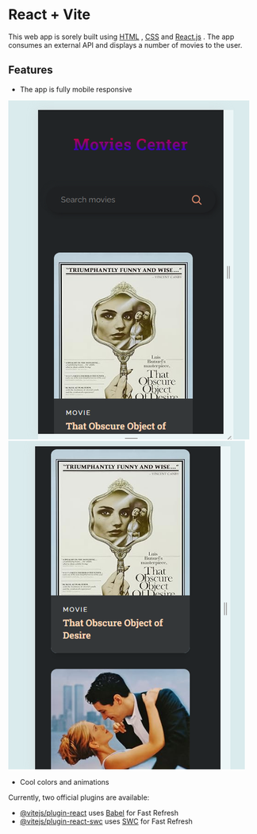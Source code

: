 # React + Vite

This web app is sorely built using [HTML](https://www.w3schools.com/html/) , [CSS](https://www.w3schools.com/css/) and [React.js](https://react.dev/) .
The app consumes an external API and displays a number of movies to the user. 

[](https://github.com/GitongaMurithi/Movieland---react.js/blob/main/src/assets/Screenshot%20(147).png)
[](https://github.com/GitongaMurithi/Movieland---react.js/blob/main/src/assets/Screenshot%20(148).png)

## Features

- The app is fully mobile responsive

![](https://github.com/GitongaMurithi/Movieland---react.js/blob/main/src/assets/Screenshot%20(149).png)
![](https://github.com/GitongaMurithi/Movieland---react.js/blob/main/src/assets/Screenshot%20(150).png)

- Cool colors and animations

Currently, two official plugins are available:

- [@vitejs/plugin-react](https://github.com/vitejs/vite-plugin-react/blob/main/packages/plugin-react/README.md) uses [Babel](https://babeljs.io/) for Fast Refresh
- [@vitejs/plugin-react-swc](https://github.com/vitejs/vite-plugin-react-swc) uses [SWC](https://swc.rs/) for Fast Refresh
